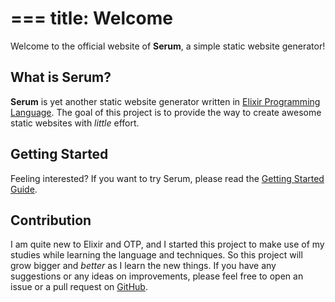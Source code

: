 ===
title: Welcome
===

Welcome to the official website of **Serum**, a simple static website generator!

## What is Serum?

**Serum** is yet another static website generator written in [Elixir Programming
Language](http://elixir-lang.org). The goal of this project is to provide the
way to create awesome static websites with _little_ effort.

## Getting Started

Feeling interested? If you want to try Serum, please read the [Getting Started
Guide](%pages:getting-started).

## Contribution

I am quite new to Elixir and OTP, and I started this project to make use of my
studies while learning the language and techniques. So this project will grow
bigger and _better_ as I learn the new things. If you have any suggestions or
any ideas on improvements, please feel free to open an issue or a pull request
on [GitHub](https://github.com/Dalgona/Serum).


